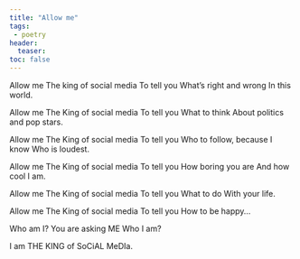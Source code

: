 ```yaml
---
title: "Allow me"
tags:
 - poetry
header:
  teaser: 
toc: false
---  
```


Allow me
The king of social media
To tell you
What’s right and wrong
In this world.

Allow me
The King of social media
To tell you
What to think
About politics and pop stars.

Allow me
The King of social media
To tell you
Who to follow, because I know
Who is loudest.

Allow me
The King of social media
To tell you
How boring you are
And how cool I am.

Allow me
The King of social media
To tell you
What to do
With your life.

Allow me
The King of social media
To tell you
How to be happy…

Who am I?
You are asking ME
Who I am?

I am THE KING
of SoCiAL MeDIa.
